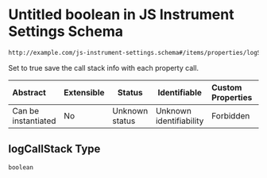 # Untitled boolean in JS Instrument Settings Schema

```txt
http://example.com/js-instrument-settings.schema#/items/properties/logSettings/properties/logCallStack
```

Set to true save the call stack info with each property call.


| Abstract            | Extensible | Status         | Identifiable            | Custom Properties | Additional Properties | Access Restrictions | Defined In                                                                                                      |
| :------------------ | ---------- | -------------- | ----------------------- | :---------------- | --------------------- | ------------------- | --------------------------------------------------------------------------------------------------------------- |
| Can be instantiated | No         | Unknown status | Unknown identifiability | Forbidden         | Allowed               | none                | [js_instrument_settings.schema.json\*](../../schemas/js_instrument_settings.schema.json "open original schema") |

## logCallStack Type

`boolean`
